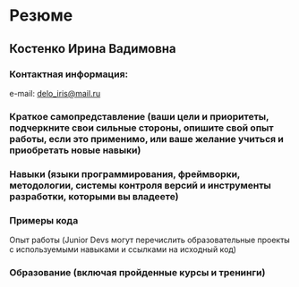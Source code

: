 # Резюме

## Костенко Ирина Вадимовна

### Контактная информация:
e-mail: delo_iris@mail.ru

### Краткое самопредставление (ваши цели и приоритеты, подчеркните свои сильные стороны, опишите свой опыт работы, если это применимо, или ваше желание учиться и приобретать новые навыки)

### Навыки (языки программирования, фреймворки, методологии, системы контроля версий и инструменты разработки, которыми вы владеете)

### Примеры кода
Опыт работы (Junior Devs могут перечислить образовательные проекты с используемыми навыками и ссылками на исходный код)

### Образование (включая пройденные курсы и тренинги)